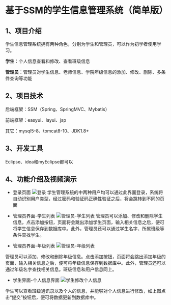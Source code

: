# 基于SSM的学生信息管理系统（简单版）



## 1、项目介绍

学生信息管理系统拥有两种角色，分别为学生和管理员，可以作为初学者使用学习。

**学生**：个人信息查看和修改、查看班级信息

**管理员**：管理员对学生信息、老师信息、学院年级信息的添加、修改、删除、多条件查询等功能

## 2、项目技术

后端框架：SSM（Spring、SpringMVC、Mybatis）

前端框架：easyui、layui、jsp

其它：mysql5-8、tomcat8-10、JDK1.8+

## 3、开发工具

Eclipse、idea和myEclipse都可以

## 4、功能介绍及视频演示

- 登录页面
  ![登录](https://project-images-1256969109.cos.ap-chongqing.myqcloud.com/Typora-Images/20220515110650.PNG)
  学生管理系统的中两种用户均可以通过此界面登录，系统将自动识别用户类型，经过密码和验证码正确性验证之后，将会跳转到不同的页面

- 管理员界面-学生列表
  ![管理员-学生列表](https://project-images-1256969109.cos.ap-chongqing.myqcloud.com/Typora-Images/20220515110656.PNG)
  管理员可以添加、修改和删除学生信息，点击添加按钮，页面将会跳出添加学生页面，输入相关信息之后，便可将学生信息保存到数据库中。此外，管理员还可以通过学生名字、所属班级等条件查找学生。

- 管理员界面-年级列表
  ![管理员-年级列表](https://project-images-1256969109.cos.ap-chongqing.myqcloud.com/Typora-Images/20220515110703.PNG)

管理员可以添加、修改和删除年级信息。点击添加按钮，页面将会跳出添加年级的页面，输入相关信息之后，便可将年级信息保存到数据库中。此外，管理员还可以通过年级名字查找相关信息。班级信息和用户信息同上。

- 学生界面-个人信息界面
  ![学生修改个人信息](https://project-images-1256969109.cos.ap-chongqing.myqcloud.com/Typora-Images/20220515110714.PNG)

学生可以查看班级通讯录以及个人的信息，并能够对个人信息进行修改，如上图点击“提交”按钮后，便可将数据更新到数据库中。

